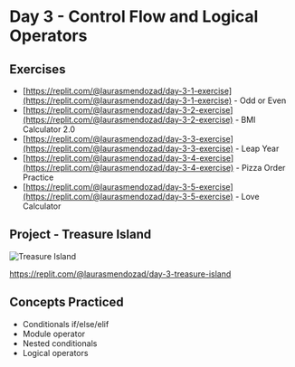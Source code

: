 # Day 3 - Control Flow and Logical Operators
## Exercises
- [https://replit.com/@laurasmendozad/day-3-1-exercise](https://replit.com/@laurasmendozad/day-3-1-exercise) - Odd or Even
- [https://replit.com/@laurasmendozad/day-3-2-exercise](https://replit.com/@laurasmendozad/day-3-2-exercise) - BMI Calculator 2.0
- [https://replit.com/@laurasmendozad/day-3-3-exercise](https://replit.com/@laurasmendozad/day-3-3-exercise) - Leap Year
- [https://replit.com/@laurasmendozad/day-3-4-exercise](https://replit.com/@laurasmendozad/day-3-4-exercise) - Pizza Order Practice
- [https://replit.com/@laurasmendozad/day-3-5-exercise](https://replit.com/@laurasmendozad/day-3-5-exercise) - Love Calculator

## Project - Treasure Island
![Treasure Island](https://github.com/laurasmendozad/100-Days-Of-Code-Python/assets/58611097/30dba922-19bf-44c7-a9a6-0ea97c35aabf)

https://replit.com/@laurasmendozad/day-3-treasure-island

## Concepts Practiced

- Conditionals if/else/elif
- Module operator
- Nested conditionals
- Logical operators
